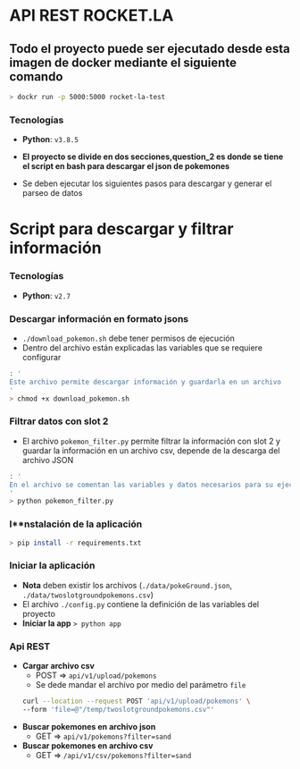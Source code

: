 # API REST ROCKET.LA

## Todo el proyecto puede ser ejecutado desde esta imagen de docker mediante el siguiente comando

```bash
> dockr run -p 5000:5000 rocket-la-test
```

### Tecnologías
* **Python**: `v3.8.5`


* **El proyecto se divide en dos secciones,question_2 es donde se tiene  el script en bash para descargar el json de pokemones**
* Se deben ejecutar los siguientes pasos para descargar y generar el parseo de datos

# Script para descargar y filtrar información

### Tecnologías
* **Python**: `v2.7`


### Descargar información en formato jsons


* `./download_pokemon.sh` debe tener permisos de ejecución
* Dentro del archivo están explicadas las variables que se requiere configurar
```bash
: '
Este archivo permite descargar información y guardarla en un archivo
'
> chmod +x download_pokemon.sh
```

### Filtrar datos con slot 2
* El archivo `pokemon_filter.py` permite filtrar la información con slot 2 y guardar la información
en un archivo csv, depende de la descarga del archivo JSON
```bash
: '
En el archivo se comentan las variables y datos necesarios para su ejecución
'
> python pokemon_filter.py
```



### I**nstalación de la aplicación
```bash
> pip install -r requirements.txt
```


### Iniciar la aplicación
* **Nota** deben existir los archivos (`./data/pokeGround.json`, `./data/twoslotgroundpokemons.csv`)
* El archivo `./config.py` contiene la definición de las variables del proyecto
* **Iniciar la app** `> python app`


### Api REST
* **Cargar archivo csv**
    * POST => `api/v1/upload/pokemons`
    * Se dede mandar el archivo por medio del parámetro `file`
    ```bash
    curl --location --request POST 'api/v1/upload/pokemons' \
    --form 'file=@"/temp/twoslotgroundpokemons.csv"'
    ```
* **Buscar pokemones en archivo json**
    * GET => `api/v1/pokemons?filter=sand`
* **Buscar pokemones en archivo csv**
    * GET => `/api/v1/csv/pokemons?filter=sand`